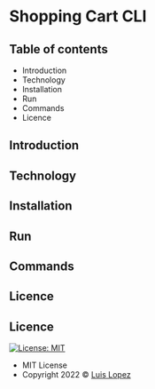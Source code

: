 # Shopping Cart CLI

## Table of contents
* Introduction
* Technology
* Installation
* Run
* Commands
* Licence

## Introduction

## Technology

## Installation

## Run

## Commands

## Licence

## Licence
[![License: MIT](https://img.shields.io/badge/License-MIT-yellow.svg)](https://opensource.org/licenses/MIT)

* MIT License
* Copyright 2022 © [Luis Lopez](https://github.com/luislopez-dev)